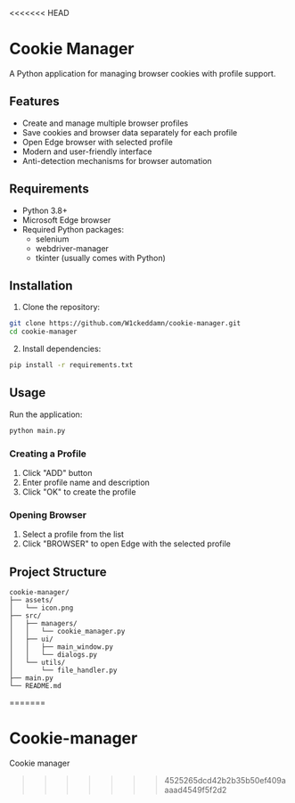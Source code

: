 <<<<<<< HEAD
# Cookie Manager

A Python application for managing browser cookies with profile support.

## Features

- Create and manage multiple browser profiles
- Save cookies and browser data separately for each profile
- Open Edge browser with selected profile
- Modern and user-friendly interface
- Anti-detection mechanisms for browser automation

## Requirements

- Python 3.8+
- Microsoft Edge browser
- Required Python packages:
  - selenium
  - webdriver-manager
  - tkinter (usually comes with Python)

## Installation

1. Clone the repository:
```bash
git clone https://github.com/W1ckeddamn/cookie-manager.git
cd cookie-manager
```

2. Install dependencies:
```bash
pip install -r requirements.txt
```

## Usage

Run the application:
```bash
python main.py
```

### Creating a Profile
1. Click "ADD" button
2. Enter profile name and description
3. Click "OK" to create the profile

### Opening Browser
1. Select a profile from the list
2. Click "BROWSER" to open Edge with the selected profile

## Project Structure

```
cookie-manager/
├── assets/
│   └── icon.png
├── src/
│   ├── managers/
│   │   └── cookie_manager.py
│   ├── ui/
│   │   ├── main_window.py
│   │   └── dialogs.py
│   └── utils/
│       └── file_handler.py
├── main.py
└── README.md
```
=======
# Cookie-manager
Cookie manager 
>>>>>>> 4525265dcd42b2b35b50ef409aaaad4549f5f2d2
